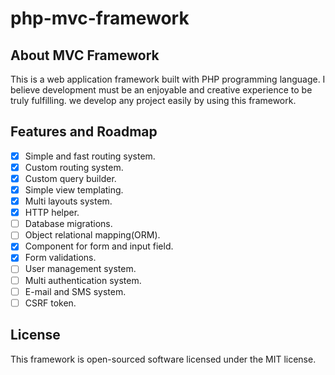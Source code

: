 # php-mvc-framework
## About MVC Framework
This is a web application framework built with PHP programming language. I believe development must be an enjoyable and creative experience to be truly fulfilling. we develop any project easily by using this framework.

## Features and Roadmap
- [x] Simple and fast routing system.
- [x] Custom routing system.
- [x] Custom query builder.
- [x] Simple view templating.
- [x] Multi layouts system.
- [x] HTTP helper.
- [ ] Database migrations.
- [ ] Object relational mapping(ORM).
- [x] Component for form and input field.
- [x] Form validations.
- [ ] User management system.
- [ ] Multi authentication system.
- [ ] E-mail and SMS system.
- [ ] CSRF token.

## License
This framework is open-sourced software licensed under the MIT license.
